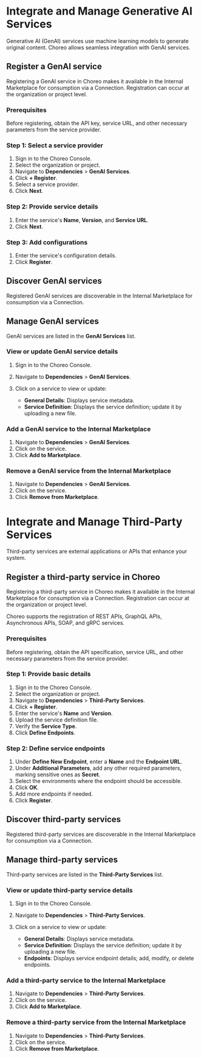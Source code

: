 # Integrate and Manage Generative AI Services

Generative AI (GenAI) services use machine learning models to generate original content. Choreo allows seamless integration with GenAI services.

## Register a GenAI service

Registering a GenAI service in Choreo makes it available in the Internal Marketplace for consumption via a Connection. Registration can occur at the organization or project level.

### Prerequisites

Before registering, obtain the API key, service URL, and other necessary parameters from the service provider.

### Step 1: Select a service provider

1.  Sign in to the Choreo Console.
2.  Select the organization or project.
3.  Navigate to **Dependencies** > **GenAI Services**.
4.  Click **+ Register**.
5.  Select a service provider.
6.  Click **Next**.

### Step 2: Provide service details

1.  Enter the service's **Name**, **Version**, and **Service URL**.
2.  Click **Next**.

### Step 3: Add configurations

1.  Enter the service's configuration details.
2.  Click **Register**.

## Discover GenAI services

Registered GenAI services are discoverable in the Internal Marketplace for consumption via a Connection.

## Manage GenAI services

GenAI services are listed in the **GenAI Services** list.

### View or update GenAI service details

1.  Sign in to the Choreo Console.
2.  Navigate to **Dependencies** > **GenAI Services**.
3.  Click on a service to view or update:

    *   **General Details**: Displays service metadata.
    *   **Service Definition**: Displays the service definition; update it by uploading a new file.

### Add a GenAI service to the Internal Marketplace

1.  Navigate to **Dependencies** > **GenAI Services**.
2.  Click on the service.
3.  Click **Add to Marketplace**.

### Remove a GenAI service from the Internal Marketplace

1.  Navigate to **Dependencies** > **GenAI Services**.
2.  Click on the service.
3.  Click **Remove from Marketplace**.

# Integrate and Manage Third-Party Services

Third-party services are external applications or APIs that enhance your system.

## Register a third-party service in Choreo

Registering a third-party service in Choreo makes it available in the Internal Marketplace for consumption via a Connection. Registration can occur at the organization or project level.

Choreo supports the registration of REST APIs, GraphQL APIs, Asynchronous APIs, SOAP, and gRPC services.

### Prerequisites

Before registering, obtain the API specification, service URL, and other necessary parameters from the service provider.

### Step 1: Provide basic details

1.  Sign in to the Choreo Console.
2.  Select the organization or project.
3.  Navigate to **Dependencies** > **Third-Party Services**.
4.  Click **+ Register**.
5.  Enter the service's **Name** and **Version**.
6.  Upload the service definition file.
7.  Verify the **Service Type**.
8.  Click **Define Endpoints**.

### Step 2: Define service endpoints

1.  Under **Define New Endpoint**, enter a **Name** and the **Endpoint URL**.
2.  Under **Additional Parameters**, add any other required parameters, marking sensitive ones as **Secret**.
3.  Select the environments where the endpoint should be accessible.
4.  Click **OK**.
5.  Add more endpoints if needed.
6.  Click **Register**.

## Discover third-party services

Registered third-party services are discoverable in the Internal Marketplace for consumption via a Connection.

## Manage third-party services

Third-party services are listed in the **Third-Party Services** list.

### View or update third-party service details

1.  Sign in to the Choreo Console.
2.  Navigate to **Dependencies** > **Third-Party Services**.
3.  Click on a service to view or update:

    *   **General Details**: Displays service metadata.
    *   **Service Definition**: Displays the service definition; update it by uploading a new file.
    *   **Endpoints**: Displays service endpoint details; add, modify, or delete endpoints.

### Add a third-party service to the Internal Marketplace

1.  Navigate to **Dependencies** > **Third-Party Services**.
2.  Click on the service.
3.  Click **Add to Marketplace**.

### Remove a third-party service from the Internal Marketplace

1.  Navigate to **Dependencies** > **Third-Party Services**.
2.  Click on the service.
3.  Click **Remove from Marketplace**.